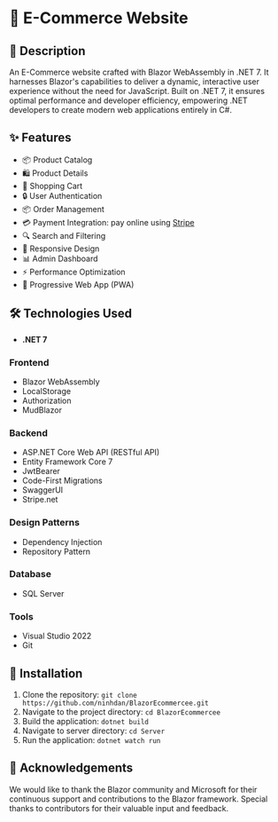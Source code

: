 # 🛒 E-Commerce Website

## 📝 Description
An E-Commerce website crafted with Blazor WebAssembly in .NET 7. It harnesses Blazor's capabilities to deliver a dynamic, interactive user experience without the need for JavaScript. Built on .NET 7, it ensures optimal performance and developer efficiency, empowering .NET developers to create modern web applications entirely in C#.

## ✨ Features
- 📦 Product Catalog
- 🛍️ Product Details
- 🛒 Shopping Cart
- 🔒 User Authentication
- 📦 Order Management
- 💳 Payment Integration: pay online using [Stripe](https://stripe.com/)
- 🔍 Search and Filtering
- 📱 Responsive Design
- 📊 Admin Dashboard
- ⚡ Performance Optimization
- 📱 Progressive Web App (PWA)

## 🛠️ Technologies Used
- **.NET 7**
### Frontend
- Blazor WebAssembly
- LocalStorage
- Authorization
- MudBlazor

### Backend
- ASP.NET Core Web API (RESTful API)
- Entity Framework Core 7
- JwtBearer
- Code-First Migrations
- SwaggerUI
- Stripe.net

### Design Patterns
- Dependency Injection
- Repository Pattern 

### Database
- SQL Server 

### Tools
- Visual Studio 2022
- Git

## 🚀 Installation
1. Clone the repository: `git clone https://github.com/ninhdan/BlazorEcommercee.git`
2. Navigate to the project directory: `cd BlazorEcommercee`
3. Build the application: `dotnet build`
4. Navigate to server directory: `cd Server`
5. Run the application: `dotnet watch run`

## 🙏 Acknowledgements
We would like to thank the Blazor community and Microsoft for their continuous support and contributions to the Blazor framework. Special thanks to contributors for their valuable input and feedback.
